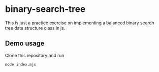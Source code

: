 # binary-search-tree

This is just a practice exercise on implementing a balanced binary search tree data structure class in js.

## Demo usage
Clone this repository and run
```bash
node index.mjs
```
